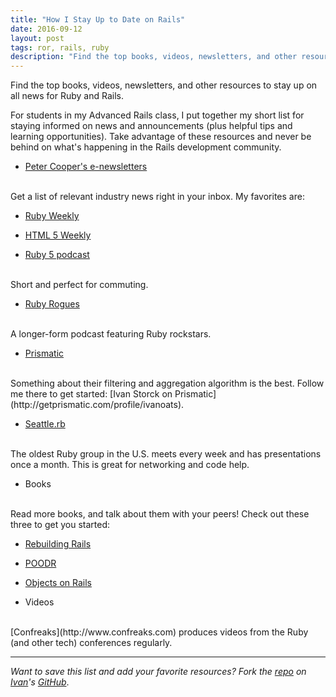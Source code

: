 ```yaml
---
title: "How I Stay Up to Date on Rails"
date: 2016-09-12
layout: post
tags: ror, rails, ruby
description: "Find the top books, videos, newsletters, and other resources to stay up on all news for Ruby and Rails."
---
```

Find the top books, videos, newsletters, and other resources to stay up on all news for Ruby and Rails.

For students in my Advanced Rails class, I put together my short list for staying informed on news and announcements (plus helpful tips and learning opportunities). Take advantage of these resources and never be behind on what's happening in the Rails development community.

* <a href="https://cooperpress.com" target="_blank">Peter Cooper's e-newsletters</a>
<br>
Get a list of relevant industry news right in your inbox. My favorites are:

 * [Ruby Weekly](http://rubyweekly.com)

 * [HTML 5 Weekly](http://html5weekly.com)


* [Ruby 5 podcast](http://ruby5.envylabs.com)
<br>
Short and perfect for commuting.

* [Ruby Rogues](http://rubyrogues.com)
<br>
A longer-form podcast featuring Ruby rockstars.

* [Prismatic](http://getprismatic.com)
<br>
Something about their filtering and aggregation algorithm is the best. Follow me there to get started: [Ivan Storck on Prismatic](http://getprismatic.com/profile/ivanoats).

* [Seattle.rb](http://www.seattlerb.org)
<br>
The oldest Ruby group in the U.S. meets every week and has presentations once a month. This is great for networking and code help. 

* Books
<br>
Read more books, and talk about them with your peers! Check out these three to get you started:

  * [Rebuilding Rails](http://rebuilding-rails.com)

  * [POODR](http://www.poodr.com)

  * [Objects on Rails](http://objectsonrails.com)

* Videos
<br>
[Confreaks](http://www.confreaks.com) produces videos from the Ruby (and other tech) conferences regularly.

<hr> 

*Want to save this list and add your favorite resources? Fork the [repo](https://gist.github.com/ivanoats/ff27168f83b6ac59f497) on [Ivan](http://www.linkedin.com/in/ivanoats)'s [GitHub](https://github.com/ivanoats)*.
